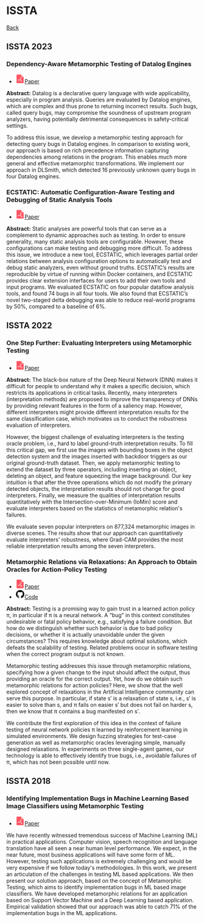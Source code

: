 # ISSTA

[Back](../README.md#all-papers)

## ISSTA 2023

### Dependency-Aware Metamorphic Testing of Datalog Engines

* <img src="../icons/pdf.png" width="24px">[Paper](https://dl.acm.org/doi/abs/10.1145/3597926.3598052)

**Abstract:** Datalog is a declarative query language with wide applicability, especially in program analysis. Queries are evaluated by Datalog engines, which are complex and thus prone to returning incorrect results. Such bugs, called query bugs, may compromise the soundness of upstream program analyzers, having potentially detrimental consequences in safety-critical settings.

To address this issue, we develop a metamorphic testing approach for detecting query bugs in Datalog engines. In comparison to existing work, our approach is based on rich precedence information capturing dependencies among relations in the program. This enables much more general and effective metamorphic transformations. We implement our approach in DLSmith, which detected 16 previously unknown query bugs in four Datalog engines.

### ECSTATIC: Automatic Configuration-Aware Testing and Debugging of Static Analysis Tools

* <img src="../icons/pdf.png" width="24px">[Paper](https://dl.acm.org/doi/abs/10.1145/3597926.3604918)

**Abstract:** Static analyses are powerful tools that can serve as a complement to dynamic approaches such as testing. In order to ensure generality, many static analysis tools are configurable. However, these configurations can make testing and debugging more difficult. To address this issue, we introduce a new tool, ECSTATIC, which leverages partial order relations between analysis configuration options to automatically test and debug static analyzers, even without ground truths. ECSTATIC’s results are reproducible by virtue of running within Docker containers, and ECSTATIC provides clear extension interfaces for users to add their own tools and input programs. We evaluated ECSTATIC on four popular dataflow analysis tools, and found 74 bugs in all four tools. We also found that ECSTATIC’s novel two-staged delta debugging was able to reduce real-world programs by 50%, compared to a baseline of 6%.

## ISSTA 2022

### One Step Further: Evaluating Interpreters using Metamorphic Testing

* <img src="../icons/pdf.png" width="24px">[Paper](https://dl.acm.org/doi/abs/10.1145/3533767.3534225)

**Abstract:** The black-box nature of the Deep Neural Network (DNN) makes it difficult for people to understand why it makes a specific decision, which restricts its applications in critical tasks. Recently, many interpreters (interpretation methods) are proposed to improve the transparency of DNNs by providing relevant features in the form of a saliency map. However, different interpreters might provide different interpretation results for the same classification case, which motivates us to conduct the robustness evaluation of interpreters.

However, the biggest challenge of evaluating interpreters is the testing oracle problem, i.e., hard to label ground-truth interpretation results. To fill this critical gap, we first use the images with bounding boxes in the object detection system and the images inserted with backdoor triggers as our original ground-truth dataset. Then, we apply metamorphic testing to extend the dataset by three operators, including inserting an object, deleting an object, and feature squeezing the image background. Our key intuition is that after the three operations which do not modify the primary detected objects, the interpretation results should not change for good interpreters. Finally, we measure the qualities of interpretation results quantitatively with the Intersection-over-Minimum (IoMin) score and evaluate interpreters based on the statistics of metamorphic relation's failures.

We evaluate seven popular interpreters on 877,324 metamorphic images in diverse scenes. The results show that our approach can quantitatively evaluate interpreters' robustness, where Grad-CAM provides the most reliable interpretation results among the seven interpreters.

### Metamorphic Relations via Relaxations: An Approach to Obtain Oracles for Action-Policy Testing

* <img src="../icons/pdf.png" width="24px">[Paper](https://dl.acm.org/doi/abs/10.1145/3533767.3534392)
* <img src="../icons/Github.png" width="24px">[Code](https://github.com/Practical-Formal-Methods/pi-fuzz)

**Abstract:** Testing is a promising way to gain trust in a learned action policy π, in particular if π is a neural network. A “bug” in this context constitutes undesirable or fatal policy behavior, e.g., satisfying a failure condition. But how do we distinguish whether such behavior is due to bad policy decisions, or whether it is actually unavoidable under the given circumstances? This requires knowledge about optimal solutions, which defeats the scalability of testing. Related problems occur in software testing when the correct program output is not known.

Metamorphic testing addresses this issue through metamorphic relations, specifying how a given change to the input should affect the output, thus providing an oracle for the correct output. Yet, how do we obtain such metamorphic relations for action policies? Here, we show that the well explored concept of relaxations in the Artificial Intelligence community can serve this purpose. In particular, if state s′ is a relaxation of state s, i.e., s′ is easier to solve than s, and π fails on easier s′ but does not fail on harder s, then we know that π contains a bug manifested on s′.

We contribute the first exploration of this idea in the context of failure testing of neural network policies π learned by reinforcement learning in simulated environments. We design fuzzing strategies for test-case generation as well as metamorphic oracles leveraging simple, manually designed relaxations. In experiments on three single-agent games, our technology is able to effectively identify true bugs, i.e., avoidable failures of π, which has not been possible until now.

## ISSTA 2018

### Identifying Implementation Bugs in Machine Learning Based Image Classifiers using Metamorphic Testing

* <img src="../icons/pdf.png" width="24px">[Paper](https://dl.acm.org/doi/abs/10.1145/3213846.3213858)

We have recently witnessed tremendous success of Machine Learning (ML) in practical applications. Computer vision, speech recognition and language translation have all seen a near human level performance. We expect, in the near future, most business applications will have some form of ML. However, testing such applications is extremely challenging and would be very expensive if we follow today's methodologies. In this work, we present an articulation of the challenges in testing ML based applications. We then present our solution approach, based on the concept of Metamorphic Testing, which aims to identify implementation bugs in ML based image classifiers. We have developed metamorphic relations for an application based on Support Vector Machine and a Deep Learning based application. Empirical validation showed that our approach was able to catch 71% of the implementation bugs in the ML applications.